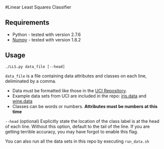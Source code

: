 #Linear Least Squares Classifier

## Requirements
* Python - tested with version 2.7.6
* [Numpy](http://docs.scipy.org/doc/numpy/user/index.html) - tested with version 1.8.2

## Usage

`./LLS.py data_file [--head]`

`data_file`
is a file containing data attributes and classes on each line,
deliminated by a comma.
* Data must be formatted like those in the 
[UCI Repository](https://archive.ics.uci.edu/ml/datasets.html).
* Example data sets from UCI are included in the repo:
[iris.data](https://github.com/HarryGogonis/COT-Linear-Least-Square-Classifier/blob/master/iris.data) and
[wine.data](https://github.com/HarryGogonis/COT-Linear-Least-Square-Classifier/blob/master/wine.data)
* Classes can be words or numbers. **Attributes must be numbers at this time**

`--head`
    (optional) Explicitly state the location of the class label is 
	at the head of each line. Without this option,
	default to the tail of the line.
	If you are getting terrible accuracy, you may have forgot to enable this flag.

You can also run all the data sets in this repo by executing `run_data.sh`
